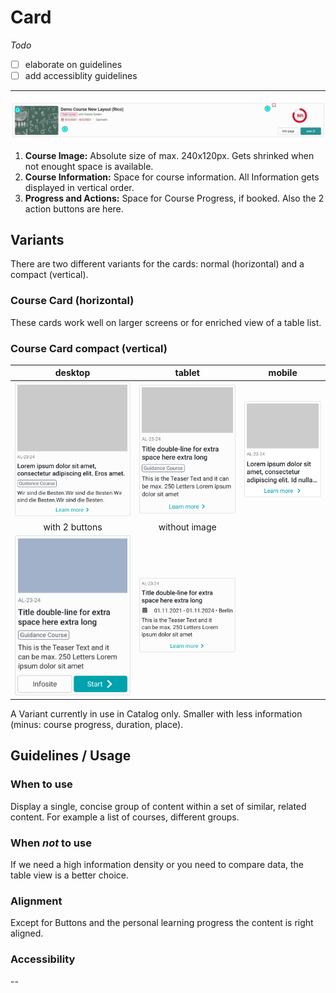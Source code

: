 # Card

_Todo_

- [ ] elaborate on guidelines
- [ ] add accessiblity guidelines

---

![coursecard](assets/course-card.jpg)

1. **Course Image:** Absolute size of max. 240x120px. Gets shrinked when not enought space is available.
2. **Course Information:** Space for course information. All Information gets displayed in vertical order.
3. **Progress and Actions:** Space for Course Progress, if booked. Also the 2 action buttons are here.

## Variants

There are two different variants for the cards: normal (horizontal) and a compact (vertical).

### Course Card (horizontal)

These cards work well on larger screens or for enriched view of a table list.

### Course Card compact (vertical)

 desktop | tablet | mobile
 :------: | :-----:| :-------:
 ![coursecard compact desktop](assets/course-card-compact-d.jpg) | ![coursecard compact-tablet](assets/course-card-compact-t.jpg)  |![coursecard compact mobile](assets/course-card-compact-m.jpg) |
 with 2 buttons | without image | 
 ![coursecard compactv2](assets/course-card-compact-2button.jpg) | ![coursecard compactv3](assets/course-card-compact-curriculum.jpg)

A Variant currently in use in Catalog only. Smaller with less information (minus: course progress, duration, place).

## Guidelines / Usage

### When to use

Display a single, concise group of content within a set of similar, related content. For example a list of courses, different groups.

### When _not_ to use

If we need a high information density or you need to compare data, the table view is a better choice.

### Alignment

Except for Buttons and the personal learning progress the content is right aligned.

### Accessibility

--
